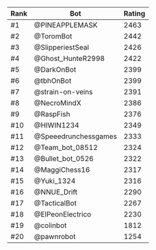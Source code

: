 Rank|Bot|Rating
---|---|---
#1|@PINEAPPLEMASK|2463
#2|@ToromBot|2442
#3|@SlipperiestSeal|2426
#4|@Ghost_HunteR2998|2422
#5|@DarkOnBot|2399
#6|@tbhOnBot|2399
#7|@strain-on-veins|2391
#8|@NecroMindX|2386
#9|@RaspFish|2376
#10|@HIWIN1234|2349
#11|@Speeedrunchessgames|2333
#12|@Team_bot_08512|2324
#13|@Bullet_bot_0526|2322
#14|@MaggiChess16|2317
#15|@Yuki_1324|2316
#16|@NNUE_Drift|2290
#17|@TacticalBot|2267
#18|@ElPeonElectrico|2230
#19|@colinbot|1812
#20|@pawnrobot|1254
